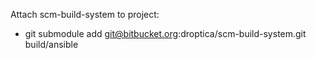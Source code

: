 Attach scm-build-system to project:
 - git submodule add git@bitbucket.org:droptica/scm-build-system.git build/ansible
